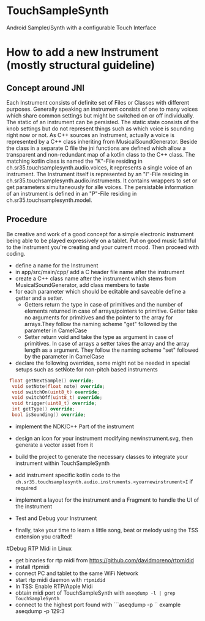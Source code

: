 # TouchSampleSynth
Android Sampler/Synth with a configurable Touch Interface

# How to add a new Instrument (mostly structural guideline)
## Concept around JNI 
Each Instrument consists of definite set of Files or Classes with different purposes. 
Generally speaking an instrument consists of one to many voices which share common settings but might be switched on or off individually.
The static of an instrument can be persisted. The static state consists of the knob settings but do not represent things such as which voice is sounding right now or not.
As C++ sources an Instrument, actually a voice is represented by a C++ class inheriting from MusicalSoundGenerator. 
Beside the class in a separate C file the jni functions are defined which allow a transparent and non-redundant map of a kotlin class to the C++ class.
The matching kotlin class is named the "K"-File residing in ch.sr35.touchsamplesynth.audio.voices, it represents a single voice of an instrument. 
The Instrument itself is represented by an "I"-File residing in ch.sr35.touchsamplesynth.audio.instruments. It contains wrappers to set or get parameters simultaneously for alle voices.
The persistable information of an instrument is defined in an "P"-File residing in ch.sr35.touchsamplesynth.model.

## Procedure
Be creative and work of a good concept for a simple electronic instrument being able to be played expressively on a tablet. Put on good music faithful to the instrument you're
creating and your current mood. Then proceed with coding.

* define a name for the Instrument
* in app/src/main/cpp/ add a C header file name after the instrument 
* create a C++ class name after the instrument which stems from MusicalSoundGenerator, add class members to taste
* for each parameter which should be editable and saveable define a getter and a setter. 
  * Getters return the type in case of primitives and the number of elements returned in case of arrays/pointers to primitive. Getter take no arguments for primitives and the pointer to the array for arrays.They follow the naming scheme "get" followed by the parameter in CamelCase
  * Setter return void and take the type as argument in case of primitives. In case of arrays a setter takes the array and the array length as a argument. They follow the naming scheme "set" followed by the parameter in CamelCase
* declare the following overrides, some might not be needed in special setups such as setNote for non-pitch based instruments
```cpp
 float getNextSample() override;
  void setNote(float note) override;
  void switchOn(uint8_t) override;
  void switchOff(uint8_t) override;
  void trigger(uint8_t) override;
  int getType() override;
  bool isSounding() override;
```
* implement the NDK/C++ Part of the instrument
* design an icon for your instrument modifying newinstrument.svg, then generate a vector asset from it
* build the project to generate the necessary classes to integrate your instrument within TouchSampleSynth
* add instrument specific kotlin code to the ```ch.sr35.touchsamplesynth.audio.instruments.<yournewinstrument>I``` if required
* implement a layout for the instrument and a Fragment to handle the UI of the instrument

* Test and Debug your Instrument
* finally, take your time to learn a little song, beat or melody using the TSS extension you crafted!

#Debug RTP Midi in Linux
* get binaries for rtp midi from https://github.com/davidmoreno/rtpmidid
* install rtpmidi
* connect PC and tablet to the same WiFi Network
* start rtp midi daemon with ```rtpmidid``` 
* In TSS: Enable RTP/Apple Midi
* obtain midi port of TouchSampleSynth with ``aseqdump -l | grep TouchSampleSynth``
* connect to the highest port found with ```aseqdump -p <portnr>`` example aseqdump -p 129:3
